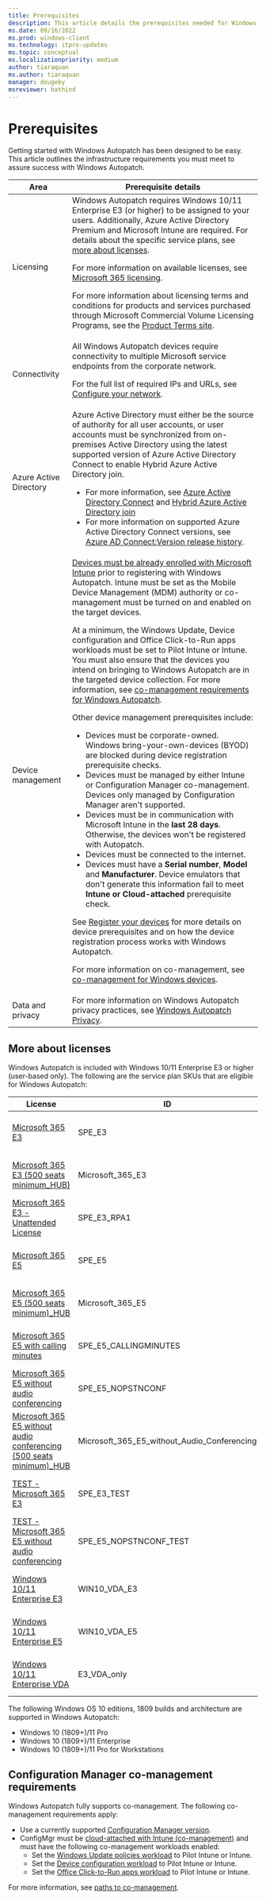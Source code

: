```yaml
---
title: Prerequisites
description: This article details the prerequisites needed for Windows Autopatch
ms.date: 09/16/2022
ms.prod: windows-client
ms.technology: itpro-updates
ms.topic: conceptual
ms.localizationpriority: medium
author: tiaraquan
ms.author: tiaraquan
manager: dougeby
msreviewer: hathind
---
```


# Prerequisites

Getting started with Windows Autopatch has been designed to be easy. This article outlines the infrastructure requirements you must meet to assure success with Windows Autopatch.

| Area | Prerequisite details |
| ----- | ----- |
| Licensing | Windows Autopatch requires Windows 10/11 Enterprise E3 (or higher) to be assigned to your users. Additionally, Azure Active Directory Premium and Microsoft Intune are required. For details about the specific service plans, see [more about licenses](#more-about-licenses).<p><p>For more information on available licenses, see [Microsoft 365 licensing](https://www.microsoft.com/microsoft-365/compare-microsoft-365-enterprise-plans).<p><p>For more information about licensing terms and conditions for products and services purchased through Microsoft Commercial Volume Licensing Programs, see the [Product Terms site](https://www.microsoft.com/licensing/terms/). |
| Connectivity | All Windows Autopatch devices require connectivity to multiple Microsoft service endpoints from the corporate network.<p><p>For the full list of required IPs and URLs, see [Configure your network](../prepare/windows-autopatch-configure-network.md). |
| Azure Active Directory | Azure Active Directory must either be the source of authority for all user accounts, or user accounts must be synchronized from on-premises Active Directory using the latest supported version of Azure Active Directory Connect to enable Hybrid Azure Active Directory join.<br><ul><li>For more information, see [Azure Active Directory Connect](/azure/active-directory/hybrid/whatis-azure-ad-connect) and [Hybrid Azure Active Directory join](/azure/active-directory/devices/howto-hybrid-azure-ad-join)</li><li>For more information on supported Azure Active Directory Connect versions, see [Azure AD Connect:Version release history](/azure/active-directory/hybrid/reference-connect-version-history).</li></ul> |
| Device management | [Devices must be already enrolled with Microsoft Intune](/mem/intune/user-help/enroll-windows-10-device) prior to registering with Windows Autopatch. Intune must be set as the Mobile Device Management (MDM) authority or co-management must be turned on and enabled on the target devices.<p><p>At a minimum, the Windows Update, Device configuration and Office Click-to-Run apps workloads must be set to Pilot Intune or Intune. You must also ensure that the devices you intend on bringing to Windows Autopatch are in the targeted device collection. For more information, see [co-management requirements for Windows Autopatch](#configuration-manager-co-management-requirements).<p>Other device management prerequisites include:<ul><li>Devices must be corporate-owned. Windows bring-your-own-devices (BYOD) are blocked during device registration prerequisite checks.</li><li>Devices must be managed by either Intune or Configuration Manager co-management. Devices only managed by Configuration Manager aren't supported.</li><li>Devices must be in communication with Microsoft Intune in the **last 28 days**. Otherwise, the devices won't be registered with Autopatch.</li><li>Devices must be connected to the internet.</li><li>Devices must have a **Serial number**, **Model** and **Manufacturer**. Device emulators that don't generate this information fail to meet **Intune or Cloud-attached** prerequisite check.</li></ul><p>See [Register your devices](/windows/deployment/windows-autopatch/deploy/windows-autopatch-register-devices) for more details on device prerequisites and on how the device registration process works with Windows Autopatch.<p>For more information on co-management, see [co-management for Windows devices](/mem/configmgr/comanage/overview).</p> |
| Data and privacy | For more information on Windows Autopatch privacy practices, see [Windows Autopatch Privacy](../references/windows-autopatch-privacy.md). |

## More about licenses

Windows Autopatch is included with Windows 10/11 Enterprise E3 or higher (user-based only). The following are the service plan SKUs that are eligible for Windows Autopatch:

| License | ID | GUID number |
| ----- | ----- | ------|
| [Microsoft 365 E3](/azure/active-directory/enterprise-users/licensing-service-plan-reference) | SPE_E3 | 05e9a617-0261-4cee-bb44-138d3ef5d965 |
| [Microsoft 365 E3 (500 seats minimum_HUB)](/azure/active-directory/enterprise-users/licensing-service-plan-reference) | Microsoft_365_E3 | 0c21030a-7e60-4ec7-9a0f-0042e0e0211a |
| [Microsoft 365 E3 - Unattended License](/azure/active-directory/enterprise-users/licensing-service-plan-reference) | SPE_E3_RPA1 | c2ac2ee4-9bb1-47e4-8541-d689c7e83371 |
| [Microsoft 365 E5](/azure/active-directory/enterprise-users/licensing-service-plan-reference) | SPE_E5 | 06ebc4ee-1bb5-47dd-8120-11324bc54e06 |
| [Microsoft 365 E5 (500 seats minimum)_HUB](/azure/active-directory/enterprise-users/licensing-service-plan-reference) | Microsoft_365_E5 | db684ac5-c0e7-4f92-8284-ef9ebde75d33 |
| [Microsoft 365 E5 with calling minutes](/azure/active-directory/enterprise-users/licensing-service-plan-reference) | SPE_E5_CALLINGMINUTES | a91fc4e0-65e5-4266-aa76-4037509c1626 |
| [Microsoft 365 E5 without audio conferencing](/azure/active-directory/enterprise-users/licensing-service-plan-reference) | SPE_E5_NOPSTNCONF | cd2925a3-5076-4233-8931-638a8c94f773 |
| [Microsoft 365 E5 without audio conferencing (500 seats minimum)_HUB](/azure/active-directory/enterprise-users/licensing-service-plan-reference) | Microsoft_365_E5_without_Audio_Conferencing | 2113661c-6509-4034-98bb-9c47bd28d63c |
| [TEST - Microsoft 365 E3](/azure/active-directory/enterprise-users/licensing-service-plan-reference) | SPE_E3_TEST | 23a55cbc-971c-4ba2-8bae-04cd13d2f4ad |
| [TEST - Microsoft 365 E5 without audio conferencing](/azure/active-directory/enterprise-users/licensing-service-plan-reference) | SPE_E5_NOPSTNCONF_TEST | 1362a0d9-b3c2-4112-bf1a-7a838d181c0f |
| [Windows 10/11 Enterprise E3](/azure/active-directory/enterprise-users/licensing-service-plan-reference) | WIN10_VDA_E3 | 6a0f6da5-0b87-4190-a6ae-9bb5a2b9546a |
| [Windows 10/11 Enterprise E5](/azure/active-directory/enterprise-users/licensing-service-plan-reference) | WIN10_VDA_E5 | 488ba24a-39a9-4473-8ee5-19291e71b002 |
| [Windows 10/11 Enterprise VDA](/windows/deployment/deploy-enterprise-licenses#virtual-desktop-access-vda) | E3_VDA_only | d13ef257-988a-46f3-8fce-f47484dd4550 |

The following Windows OS 10 editions, 1809 builds and architecture are supported in Windows Autopatch:

- Windows 10 (1809+)/11 Pro
- Windows 10 (1809+)/11 Enterprise
- Windows 10 (1809+)/11 Pro for Workstations

## Configuration Manager co-management requirements

Windows Autopatch fully supports co-management. The following co-management requirements apply:

- Use a currently supported [Configuration Manager version](/mem/configmgr/core/servers/manage/updates#supported-versions).
- ConfigMgr must be [cloud-attached with Intune (co-management)](/mem/configmgr/cloud-attach/overview) and must have the following co-management workloads enabled:
	- Set the [Windows Update policies workload](/mem/configmgr/comanage/workloads#windows-update-policies) to Pilot Intune or Intune.
	- Set the [Device configuration workload](/mem/configmgr/comanage/workloads#device-configuration) to Pilot Intune or Intune.
	- Set the [Office Click-to-Run apps workload](/mem/configmgr/comanage/workloads#office-click-to-run-apps) to Pilot Intune or Intune.

For more information, see [paths to co-management](/mem/configmgr/comanage/quickstart-paths).
